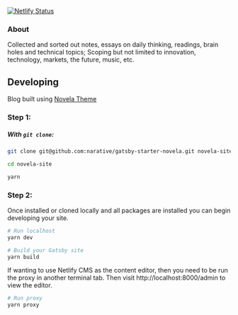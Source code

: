 [![Netlify Status](https://api.netlify.com/api/v1/badges/a2088d26-b049-4181-8347-f11d57f808b1/deploy-status)](https://app.netlify.com/sites/wamburu/deploys)

### About

Collected and sorted out notes, essays on daily thinking, readings, brain holes and technical topics; Scoping but not limited to innovation, technology, markets, the future, music, etc.



## Developing
Blog built using [Novela Theme](https://github.com/narative/gatsby-theme-novela)

### Step 1:

##### With `git clone`:

```sh
git clone git@github.com:narative/gatsby-starter-novela.git novela-site

cd novela-site

yarn
```

### Step 2:

Once installed or cloned locally and all packages are installed you can begin developing your site.

```sh
# Run localhost
yarn dev

# Build your Gatsby site
yarn build
```

If wanting to use Netlify CMS as the content editor, then you need to be run the proxy in another terminal tab. Then visit
http://localhost:8000/admin to view the editor.
```sh
# Run proxy
yarn proxy
```
